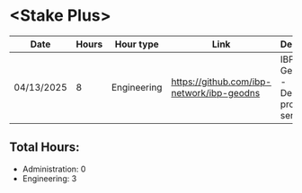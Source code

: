 # \<Stake Plus\>
| Date | Hours | Hour type | Link | Description | 
|---|---|---|---|---|
| 04/13/2025 |  8 | Engineering | https://github.com/ibp-network/ibp-geodns | IBP-GeoDNS v2 - Deploying production servers

## Total Hours:
- Administration: 0
- Engineering: 3

